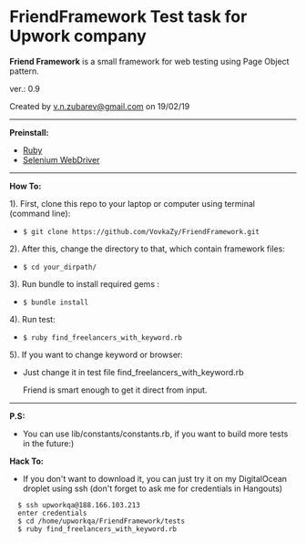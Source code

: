 # FriendFramework Test task for Upwork company

__Friend Framework__ is a small framework for web testing using Page Object pattern.  

ver.: 0.9

Created by v.n.zubarev@gmail.com on 19/02/19

***********************************************************************************************
__Preinstall:__

- [Ruby](https://www.ruby-lang.org/en/documentation/installation/)
- [Selenium WebDriver](https://docs.seleniumhq.org/download/)

***********************************************************************************************

__How To:__

1). First, clone this repo to your laptop or computer using terminal (command line): 
- `$ git clone https://github.com/VovkaZy/FriendFramework.git`

2). After this, change the directory to that, which contain framework files: 
- `$ cd your_dirpath/`

3). Run bundle to install required gems : 
- `$ bundle install`

4). Run test: 
- `$ ruby find_freelancers_with_keyword.rb`
 
5). If you want to change keyword or browser:
- Just change it in test file find_freelancers_with_keyword.rb
  
  Friend is smart enough to get it direct from input.

***********************************************************************************************
__P.S:__ 

- You can use lib/constants/constants.rb, if you want to build more tests in the future:)

__Hack To:__

- If you don't want to download it, you can just try it on my DigitalOcean droplet using ssh (don't forget to ask me 
for credentials in Hangouts)

```
  $ ssh upworkqa@188.166.103.213
  enter credentials
  $ cd /home/upworkqa/FriendFramework/tests
  $ ruby find_freelancers_with_keyword.rb
``` 



